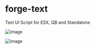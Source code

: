 # forge-text
Text UI Script for ESX, QB and Standalone

![image](https://github.com/C0deForge/forge-text/assets/125872426/da353bc2-426c-4036-9592-abe4a962711d)

![image](https://github.com/C0deForge/forge-text/assets/125872426/63b5a858-c116-4632-9e02-68bb64fe5028)


